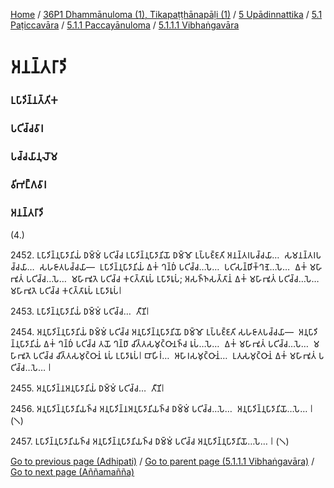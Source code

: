 
[Home](/) / [36P1 Dhammānuloma (1), Tikapaṭṭhānapāḷi (1)](../../../../../36P1.md) / [5 Upādinnattika](../../../../5.md) / [5.1 Paṭiccavāra](../../../5.1.md) / [5.1.1 Paccayānuloma](../../5.1.1.md) / [5.1.1.1 Vibhaṅgavāra](../5.1.1.1.md)

# 𑀅𑀦𑀦𑁆𑀢𑀭𑀸𑀤𑀺

### 𑀉𑀧𑀸𑀤𑀺𑀦𑁆𑀦𑀢𑁆𑀢𑀺𑀓

### 𑀧𑀝𑀺𑀘𑁆𑀘𑀯𑀸𑀭

### 𑀧𑀘𑁆𑀘𑀬𑀸𑀦𑀼𑀮𑁄𑀫

### 𑀯𑀺𑀪𑀗𑁆𑀕𑀯𑀸𑀭

### 𑀅𑀦𑀦𑁆𑀢𑀭𑀸𑀤𑀺

(4.)

2452\. 𑀉𑀧𑀸𑀤𑀺𑀦𑁆𑀦𑀼𑀧𑀸𑀤𑀸𑀦𑀺𑀬𑀁 𑀥𑀫𑁆𑀫𑀁 𑀧𑀝𑀺𑀘𑁆𑀘 𑀉𑀧𑀸𑀤𑀺𑀦𑁆𑀦𑀼𑀧𑀸𑀤𑀸𑀦𑀺𑀬𑁄 𑀥𑀫𑁆𑀫𑁄 𑀉𑀧𑁆𑀧𑀚𑁆𑀚𑀢𑀺 𑀅𑀦𑀦𑁆𑀢𑀭𑀧𑀘𑁆𑀘𑀬𑀸…  𑀲𑀫𑀦𑀦𑁆𑀢𑀭𑀧𑀘𑁆𑀘𑀬𑀸…  𑀲𑀳𑀚𑀸𑀢𑀧𑀘𑁆𑀘𑀬𑀸—  𑀉𑀧𑀸𑀤𑀺𑀦𑁆𑀦𑀼𑀧𑀸𑀤𑀸𑀦𑀺𑀬𑀁 𑀏𑀓𑀁 𑀔𑀦𑁆𑀥𑀁 𑀧𑀝𑀺𑀘𑁆𑀘…𑀧𑁂…  𑀧𑀝𑀺𑀲𑀦𑁆𑀥𑀺𑀓𑁆𑀔𑀡𑁂…𑀧𑁂…  𑀏𑀓𑀁 𑀫𑀳𑀸𑀪𑀽𑀢𑀁 𑀧𑀝𑀺𑀘𑁆𑀘…𑀧𑁂…  𑀫𑀳𑀸𑀪𑀽𑀢𑁂 𑀧𑀝𑀺𑀘𑁆𑀘 𑀓𑀝𑀢𑁆𑀢𑀸𑀭𑀽𑀧𑀁 𑀉𑀧𑀸𑀤𑀸𑀭𑀽𑀧𑀁; 𑀅𑀲𑀜𑁆𑀜𑀲𑀢𑁆𑀢𑀸𑀦𑀁 𑀏𑀓𑀁 𑀫𑀳𑀸𑀪𑀽𑀢𑀁 𑀧𑀝𑀺𑀘𑁆𑀘…𑀧𑁂…  𑀫𑀳𑀸𑀪𑀽𑀢𑁂 𑀧𑀝𑀺𑀘𑁆𑀘 𑀓𑀝𑀢𑁆𑀢𑀸𑀭𑀽𑀧𑀁 𑀉𑀧𑀸𑀤𑀸𑀭𑀽𑀧𑀁𑁇

2453\. 𑀉𑀧𑀸𑀤𑀺𑀦𑁆𑀦𑀼𑀧𑀸𑀤𑀸𑀦𑀺𑀬𑀁 𑀥𑀫𑁆𑀫𑀁 𑀧𑀝𑀺𑀘𑁆𑀘…  𑀢𑀻𑀡𑀺𑁇

2454\. 𑀅𑀦𑀼𑀧𑀸𑀤𑀺𑀦𑁆𑀦𑀼𑀧𑀸𑀤𑀸𑀦𑀺𑀬𑀁 𑀥𑀫𑁆𑀫𑀁 𑀧𑀝𑀺𑀘𑁆𑀘 𑀅𑀦𑀼𑀧𑀸𑀤𑀺𑀦𑁆𑀦𑀼𑀧𑀸𑀤𑀸𑀦𑀺𑀬𑁄 𑀥𑀫𑁆𑀫𑁄 𑀉𑀧𑁆𑀧𑀚𑁆𑀚𑀢𑀺 𑀲𑀳𑀚𑀸𑀢𑀧𑀘𑁆𑀘𑀬𑀸—  𑀅𑀦𑀼𑀧𑀸𑀤𑀺𑀦𑁆𑀦𑀼𑀧𑀸𑀤𑀸𑀦𑀺𑀬𑀁 𑀏𑀓𑀁 𑀔𑀦𑁆𑀥𑀁 𑀧𑀝𑀺𑀘𑁆𑀘 𑀢𑀬𑁄 𑀔𑀦𑁆𑀥𑀸 𑀘𑀺𑀢𑁆𑀢𑀲𑀫𑀼𑀝𑁆𑀞𑀸𑀦𑀜𑁆𑀘 𑀭𑀽𑀧𑀁…𑀧𑁂…  𑀏𑀓𑀁 𑀫𑀳𑀸𑀪𑀽𑀢𑀁 𑀧𑀝𑀺𑀘𑁆𑀘…𑀧𑁂…  𑀫𑀳𑀸𑀪𑀽𑀢𑁂 𑀧𑀝𑀺𑀘𑁆𑀘 𑀘𑀺𑀢𑁆𑀢𑀲𑀫𑀼𑀝𑁆𑀞𑀸𑀦𑀁 𑀭𑀽𑀧𑀁 𑀉𑀧𑀸𑀤𑀸𑀭𑀽𑀧𑀁𑁇 𑀩𑀸𑀳𑀺𑀭𑀁…  𑀆𑀳𑀸𑀭𑀲𑀫𑀼𑀝𑁆𑀞𑀸𑀦𑀁…  𑀉𑀢𑀼𑀲𑀫𑀼𑀝𑁆𑀞𑀸𑀦𑀁 𑀏𑀓𑀁 𑀫𑀳𑀸𑀪𑀽𑀢𑀁 𑀧𑀝𑀺𑀘𑁆𑀘…𑀧𑁂… 𑁇

2455\. 𑀅𑀦𑀼𑀧𑀸𑀤𑀺𑀦𑁆𑀦𑀅𑀦𑀼𑀧𑀸𑀤𑀸𑀦𑀺𑀬𑀁 𑀥𑀫𑁆𑀫𑀁 𑀧𑀝𑀺𑀘𑁆𑀘…  𑀢𑀻𑀡𑀺𑁇

2456\. 𑀅𑀦𑀼𑀧𑀸𑀤𑀺𑀦𑁆𑀦𑀼𑀧𑀸𑀤𑀸𑀦𑀺𑀬𑀜𑁆𑀘 𑀅𑀦𑀼𑀧𑀸𑀤𑀺𑀦𑁆𑀦𑀅𑀦𑀼𑀧𑀸𑀤𑀸𑀦𑀺𑀬𑀜𑁆𑀘 𑀥𑀫𑁆𑀫𑀁 𑀧𑀝𑀺𑀘𑁆𑀘…𑀧𑁂…  𑀅𑀦𑀼𑀧𑀸𑀤𑀺𑀦𑁆𑀦𑀼𑀧𑀸𑀤𑀸𑀦𑀺𑀬𑁄…𑀧𑁂… 𑁇 (𑁧)

2457\. 𑀉𑀧𑀸𑀤𑀺𑀦𑁆𑀦𑀼𑀧𑀸𑀤𑀸𑀦𑀺𑀬𑀜𑁆𑀘 𑀅𑀦𑀼𑀧𑀸𑀤𑀺𑀦𑁆𑀦𑀼𑀧𑀸𑀤𑀸𑀦𑀺𑀬𑀜𑁆𑀘 𑀥𑀫𑁆𑀫𑀁 𑀧𑀝𑀺𑀘𑁆𑀘 𑀅𑀦𑀼𑀧𑀸𑀤𑀺𑀦𑁆𑀦𑀼𑀧𑀸𑀤𑀸𑀦𑀺𑀬𑁄…𑀧𑁂… 𑁇 (𑁧)

[Go to previous page (Adhipati)](Adhipati.md) / [Go to parent page (5.1.1.1 Vibhaṅgavāra)](../5.1.1.1.md) / [Go to next page (Aññamañña)](Annamanna.md)


